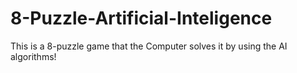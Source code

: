 # 8-Puzzle-Artificial-Inteligence
This is a 8-puzzle game that the Computer solves it by using the AI algorithms!
